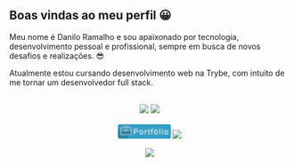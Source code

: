 ##  Boas vindas ao meu perfil 😀

Meu nome é Danilo Ramalho e sou apaixonado por tecnologia, desenvolvimento pessoal e profissional, sempre em busca de novos desafios e realizações. 😎

Atualmente estou cursando desenvolvimento web na Trybe, com intuito de me tornar um desenvolvedor full stack.

<br>

<!-- STATUS DO GITHUB -->
<div align="center">
  <img height="180em" src="https://github-readme-stats.vercel.app/api?username=DaniloRamalhoSilva&show_icons=true&theme=dark&include_all_commits=true&count_private=true"/>
  <img height="180em" src="https://github-readme-stats.vercel.app/api/top-langs/?username=DaniloRamalhoSilva&layout=compact&langs_count=10&theme=dark"/>

  <!-- TEMAS: dark, radical, merko, gruvbox, tokyonight, onedark, cobalt, synthwave, highcontrast, dracula -->
</div>

<br>

<!-- TECNOLOGIAS -->
<!-- <div align="center">

![ JavaScript ](https://img.shields.io/badge/-JavaScript-black?style=flat-square&logo=javascript)
![ MySQL ](https://img.shields.io/badge/-MySQL-black?style=flat-square&logo=mysql)
![ Git ](https://img.shields.io/badge/-Git-black?style=flat-square&logo=git)
![ GitHub ](https://img.shields.io/badge/-GitHub-181717?style=flat-square&logo=github)

</div> -->

<!-- REDES SOCIAIS -->
<div align="center">
  <!-- <a href="https://www.youtube.com/tecnologiaemvideo" target="_blank"><img src="https://img.shields.io/badge/YouTube-FF0000?style=for-the- badge&logo=youtube&logoColor=white" target="_blank"></a> -->
  <a href="https://daniloramalhosilva.github.io/" target="_blank"><img style="width: 95px; border-radius: 3px" src="./imag/portifolio.png"  target="_blank"></a>
  <a href="https://www.linkedin.com/in/danilo-ramalho-silva-2740b415b/" target="_blank"><img style="width: 100px;" src="https://img.shields.io/badge/-LinkedIn-%230077B5?style =for-the-badge&logo=linkedin&logoColor=white" target="_blank"></a>  
  
  ![](https://visitor-badge.glitch.me/badge?page_id=gus-caetano)
</div>